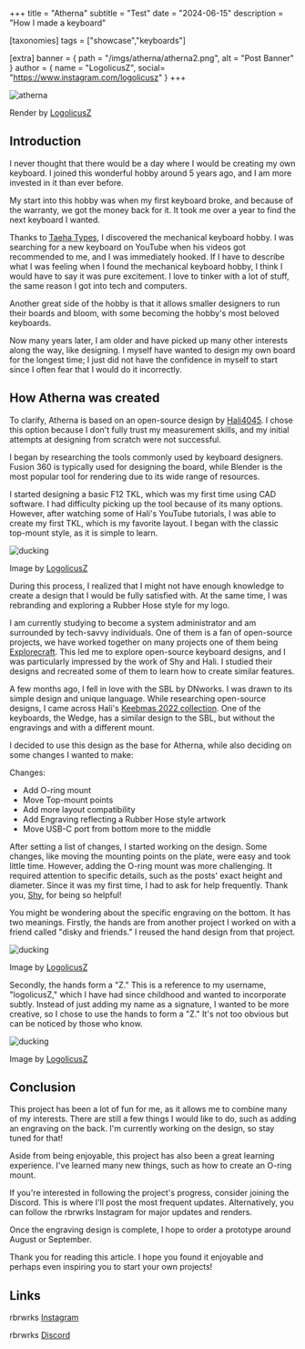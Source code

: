 +++
title = "Atherna"
subtitle = "Test"
date = "2024-06-15"
description = "How I made a keyboard"

[taxonomies]
tags = ["showcase","keyboards"]

[extra]
banner = { path = "/imgs/atherna/atherna2.png", alt = "Post Banner" }
author = { name = "LogolicusZ", social= "https://www.instagram.com/logolicusz" }
+++

<img src="/imgs/atherna/atherna7.png" alt="atherna" title="logolicusz" class="TitleImage">

<p class="image-text">Render by <a href="https://www.instagram.com/logolicusz/">LogolicusZ</a></p>

## Introduction

I never thought that there would be a day where I would be creating my own keyboard. I joined this wonderful hobby around 5 years ago, and I am more invested in it than ever before.

My start into this hobby was when my first keyboard broke, and because of the warranty, we got the money back for it. It took me over a year to find the next keyboard I wanted.

Thanks to [Taeha Types](https://www.youtube.com/@TaehaTypes), I discovered the mechanical keyboard hobby. I was searching for a new keyboard on YouTube when his videos got recommended to me, and I was immediately hooked. If I have to describe what I was feeling when I found the mechanical keyboard hobby, I think I would have to say it was pure excitement. I love to tinker with a lot of stuff, the same reason I got into tech and computers.

Another great side of the hobby is that it allows smaller designers to run their boards and bloom, with some becoming the hobby's most beloved keyboards.

Now many years later, I am older and have picked up many other interests along the way, like designing. I myself have wanted to design my own board for the longest time; I just did not have the confidence in myself to start since I often fear that I would do it incorrectly.

## How Atherna was created

To clarify, Atherna is based on an open-source design by [Hali4045](https://github.com/hali4045). I chose this option because I don't fully trust my measurement skills, and my initial attempts at designing from scratch were not successful.

I began by researching the tools commonly used by keyboard designers. Fusion 360 is typically used for designing the board, while Blender is the most popular tool for rendering due to its wide range of resources.

I started designing a basic F12 TKL, which was my first time using CAD software. I had difficulty picking up the tool because of its many options. However, after watching some of Hali's YouTube tutorials, I was able to create my first TKL, which is my favorite layout. I began with the classic top-mount style, as it is simple to learn.

<img src="/imgs/atherna/atherna3.png" alt="ducking" title="logolicusz" class="TitleImage">

<p class="image-text">Image by <a href="https://www.instagram.com/logolicusz/">LogolicusZ</a></p>

During this process, I realized that I might not have enough knowledge to create a design that I would be fully satisfied with. At the same time, I was rebranding and exploring a Rubber Hose style for my logo.

I am currently studying to become a system administrator and am surrounded by tech-savvy individuals. One of them is a fan of open-source projects, we have worked together on many projects one of them being [Explorecraft](https://explorecraft.net). This led me to explore open-source keyboard designs, and I was particularly impressed by the work of Shy and Hali. I studied their designs and recreated some of them to learn how to create similar features.

A few months ago, I fell in love with the SBL by DNworks. I was drawn to its simple design and unique language. While researching open-source designs, I came across Hali's [Keebmas 2022 collection](https://github.com/hali4045/keebsmas-2022). One of the keyboards, the Wedge, has a similar design to the SBL, but without the engravings and with a different mount.

I decided to use this design as the base for Atherna, while also deciding on some changes I wanted to make:

Changes:

* Add O-ring mount
* Move Top-mount points
* Add more layout compatibility
* Add Engraving reflecting a Rubber Hose style artwork
* Move USB-C port from bottom more to the middle

After setting a list of changes, I started working on the design. Some changes, like moving the mounting points on the plate, were easy and took little time. However, adding the O-ring mount was more challenging. It required attention to specific details, such as the posts' exact height and diameter. Since it was my first time, I had to ask for help frequently. Thank you, [Shy](https://github.com/Steinkampdesigns), for being so helpful!

You might be wondering about the specific engraving on the bottom. It has two meanings. Firstly, the hands are from another project I worked on with a friend called "disky and friends." I reused the hand design from that project.

<img src="/imgs/atherna/atherna6.png" alt="ducking" title="logolicusz" class="TitleImage">

<p class="image-text">Image by <a href="https://www.instagram.com/logolicusz/">LogolicusZ</a></p>

Secondly, the hands form a "Z." This is a reference to my username, "logolicusZ," which I have had since childhood and wanted to incorporate subtly. Instead of just adding my name as a signature, I wanted to be more creative, so I chose to use the hands to form a "Z." It's not too obvious but can be noticed by those who know.

<img src="/imgs/atherna/atherna4.png" alt="ducking" title="logolicusz" class="TitleImage">

<p class="image-text">Image by <a href="https://www.instagram.com/logolicusz/">LogolicusZ</a></p>

## Conclusion

This project has been a lot of fun for me, as it allows me to combine many of my interests. There are still a few things I would like to do, such as adding an engraving on the back. I'm currently working on the design, so stay tuned for that!

Aside from being enjoyable, this project has also been a great learning experience. I've learned many new things, such as how to create an O-ring mount.

If you're interested in following the project's progress, consider joining the Discord. This is where I'll post the most frequent updates. Alternatively, you can follow the rbrwrks Instagram for major updates and renders.

Once the engraving design is complete, I hope to order a prototype around August or September.

Thank you for reading this article. I hope you found it enjoyable and perhaps even inspiring you to start your own projects!

## Links
rbrwrks [Instagram](https://www.instagram.com/rbrwrks/)

rbrwrks [Discord](https://discord.com/invite/DC6RCWmgNd)
